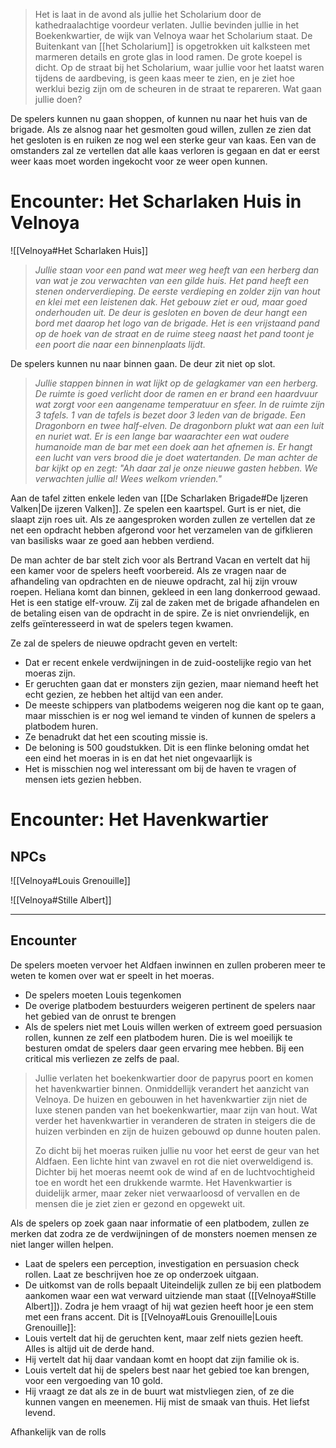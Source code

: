 > Het is laat in de avond als jullie het Scholarium door de kathedraalachtige voordeur verlaten. Jullie bevinden jullie in het Boekenkwartier, de wijk van Velnoya waar het Scholarium staat. De Buitenkant van [[het Scholarium]] is opgetrokken uit kalksteen met marmeren details en grote glas in lood ramen. De grote koepel is dicht.
> Op de straat bij het Scholarium, waar jullie voor het laatst waren tijdens de aardbeving, is geen kaas meer te zien, en je ziet hoe werklui bezig zijn om de scheuren in de straat te repareren.
> Wat gaan jullie doen?

De spelers kunnen nu gaan shoppen, of kunnen nu naar het huis van de brigade.
Als ze alsnog naar het gesmolten goud willen, zullen ze zien dat het gesloten is en ruiken ze nog wel een sterke geur van kaas. Een van de omstanders zal ze vertellen dat alle kaas verloren is gegaan en dat er eerst weer kaas moet worden ingekocht voor ze weer open kunnen. 

# Encounter: Het Scharlaken Huis in Velnoya
![[Velnoya#Het Scharlaken Huis]]

> *Jullie staan voor een pand wat meer weg heeft van een herberg dan van wat je zou verwachten van een gilde huis. Het pand heeft een stenen onderverdieping. De eerste verdieping en zolder zijn van hout en klei met een leistenen dak. Het gebouw ziet er oud, maar goed onderhouden uit. De deur is gesloten en boven de deur hangt een bord met daarop het logo van de brigade. Het is een vrijstaand pand op de hoek van de straat en de ruime steeg naast het pand toont je een poort die naar een binnenplaats lijdt.*

De spelers kunnen nu naar binnen gaan. De deur zit niet op slot.

> *Jullie stappen binnen in wat lijkt op de gelagkamer van een herberg. De ruimte is goed verlicht door de ramen en er brand een haardvuur wat zorgt voor een aangename temperatuur en sfeer. In de ruimte zijn 3 tafels. 1 van de tafels is bezet door 3 leden van de brigade. Een Dragonborn en twee half-elven. De dragonborn plukt wat aan een luit en nuriet wat. Er is een lange bar waarachter een wat oudere humanoide man de bar met een doek aan het afnemen is. Er hangt een lucht van vers brood die je doet watertanden. De man achter de bar kijkt op en zegt: "Ah daar zal je onze nieuwe gasten hebben. We verwachten jullie al! Wees welkom vrienden."*

Aan de tafel zitten enkele leden van [[De Scharlaken Brigade#De Ijzeren Valken|De ijzeren Valken]]. Ze spelen een kaartspel.  Gurt is er niet, die slaapt zijn roes uit. Als ze aangesproken worden zullen ze vertellen dat ze net een opdracht hebben afgerond voor het verzamelen van de gifklieren van basilisks waar ze goed aan hebben verdiend.

De man achter de bar stelt zich voor als Bertrand Vacan en vertelt dat hij een kamer voor de spelers heeft voorbereid. 
Als ze vragen naar de afhandeling van opdrachten en de nieuwe opdracht, zal hij zijn vrouw roepen.
Heliana komt dan binnen, gekleed in een lang donkerrood gewaad. Het is een statige elf-vrouw.
Zij zal de zaken met de brigade afhandelen en de betaling eisen van de opdracht in de spire. Ze is niet onvriendelijk, en zelfs geïnteresseerd in wat de spelers tegen kwamen. 

Ze zal de spelers de nieuwe opdracht geven en vertelt:
- Dat er recent enkele verdwijningen in de zuid-oostelijke regio van het moeras zijn.
- Er geruchten gaan dat er monsters zijn gezien, maar niemand heeft het echt gezien, ze hebben het altijd van een ander.
- De meeste schippers van platbodems weigeren nog die kant op te gaan, maar misschien is er nog wel iemand te vinden of kunnen de spelers a platbodem huren.
- Ze benadrukt dat het een scouting missie is.
- De beloning is 500 goudstukken. Dit is een flinke beloning omdat het een eind het moeras in is en dat het niet ongevaarlijk is
- Het is misschien nog wel interessant om bij de haven te vragen of mensen iets gezien hebben.

# Encounter: Het Havenkwartier
## NPCs
![[Velnoya#Louis Grenouille]]

![[Velnoya#Stille Albert]]

---
## Encounter
De spelers moeten vervoer het Aldfaen inwinnen en zullen proberen meer te weten te komen over wat er speelt in het moeras. 
- De spelers moeten Louis tegenkomen
- De overige platbodem bestuurders weigeren pertinent de spelers naar het gebied van de onrust te brengen
- Als de spelers niet met Louis willen werken of extreem goed persuasion rollen, kunnen ze zelf een platbodem huren. Die is wel moeilijk te besturen omdat de spelers daar geen ervaring mee hebben. Bij een critical mis verliezen ze zelfs de paal.


> Jullie verlaten het boekenkwartier door de papyrus poort en komen het havenkwartier binnen. Onmiddellijk verandert het aanzicht van Velnoya. De huizen en gebouwen in het havenkwartier  zijn niet de luxe stenen panden van het boekenkwartier, maar zijn van hout. Wat verder het havenkwartier in veranderen de straten in steigers die de huizen verbinden en zijn de huizen gebouwd op dunne houten palen.
> 
> Zo dicht bij het moeras ruiken jullie nu voor het eerst de geur van het Aldfaen. Een lichte hint van zwavel en rot die niet overweldigend is. Dichter bij het moeras neemt ook de wind af en de luchtvochtigheid toe en wordt het een drukkende warmte. Het Havenkwartier is duidelijk armer, maar zeker niet verwaarloosd of vervallen en de mensen die je ziet zien er gezond en opgewekt uit.

Als de spelers op zoek gaan naar informatie of een platbodem, zullen ze merken dat zodra ze de verdwijningen of de monsters noemen mensen ze niet langer willen helpen. 
- Laat de spelers een perception, investigation en persuasion check rollen. Laat ze beschrijven hoe ze op onderzoek uitgaan.
- De uitkomst van de rolls bepaalt 
Uiteindelijk zullen ze bij een platbodem aankomen waar een wat verward uitziende man staat ([[Velnoya#Stille Albert]]). Zodra je hem vraagt of hij wat gezien heeft hoor je een stem met een frans accent. Dit is [[Velnoya#Louis Grenouille|Louis Grenouille]]:
- Louis vertelt dat hij de geruchten kent, maar zelf niets gezien heeft. Alles is altijd uit de derde hand.
- Hij vertelt dat hij daar vandaan komt en hoopt dat zijn familie ok is.
- Louis vertelt dat hij de spelers best naar het gebied toe kan brengen, voor een vergoeding van 10 gold.
- Hij vraagt ze dat als ze in de buurt wat mistvliegen zien, of ze die kunnen vangen en meenemen. Hij mist de smaak van thuis. Het liefst levend.

Afhankelijk van de rolls 